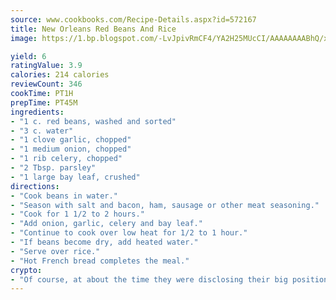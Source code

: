 ```yaml
---
source: www.cookbooks.com/Recipe-Details.aspx?id=572167
title: New Orleans Red Beans And Rice
image: https://1.bp.blogspot.com/-LvJpivRmCF4/YA2H25MUcCI/AAAAAAAABhQ/xgndXuMf7Zopp5S4RExCblnSp5YGujfSQCLcBGAsYHQ/s320/8.png

yield: 6
ratingValue: 3.9
calories: 214 calories
reviewCount: 346
cookTime: PT1H
prepTime: PT45M
ingredients:
- "1 c. red beans, washed and sorted"
- "3 c. water"
- "1 clove garlic, chopped"
- "1 medium onion, chopped"
- "1 rib celery, chopped"
- "2 Tbsp. parsley"
- "1 large bay leaf, crushed"
directions:
- "Cook beans in water."
- "Season with salt and bacon, ham, sausage or other meat seasoning."
- "Cook for 1 1/2 to 2 hours."
- "Add onion, garlic, celery and bay leaf."
- "Continue to cook over low heat for 1/2 to 1 hour."
- "If beans become dry, add heated water."
- "Serve over rice."
- "Hot French bread completes the meal."
crypto:
- "Of course, at about the time they were disclosing their big position, Bitcoin started to crash."
---
```

